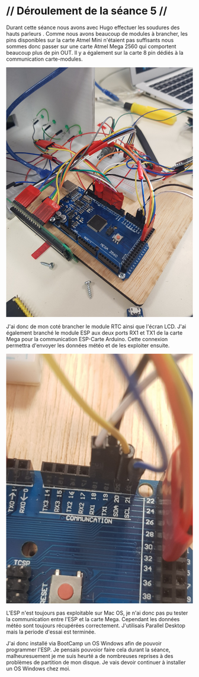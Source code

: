 # // Déroulement de la séance 5 //

Durant cette séance nous avons avec Hugo effectuer les soudures des hauts parleurs .
Comme nous avons beaucoup de modules à brancher, les pins disponibles sur la carte Atmel Mini n'étaient pas suffisants
nous sommes donc passer sur une carte Atmel Mega 2560 qui comportent beaucoup plus de pin OUT. Il y a également sur la carte 8 
pin dédiés à la communication carte-modules.

![image1](https://raw.githubusercontent.com/ProjetOttoBox/Projet-Arduino/master/Ressources/51739620_319402441984273_8378919030521593856_n.jpg)


J'ai donc de mon coté brancher le module RTC ainsi que l'écran LCD. J'ai également branché le module ESP aux deux ports 
RX1 et TX1 de la carte Mega pour la communication ESP-Carte Arduino. Cette connexion permettra d'envoyer les données météo et 
de les exploiter ensuite.

![image2](https://raw.githubusercontent.com/ProjetOttoBox/Projet-Arduino/master/Ressources/51793331_528393944334002_3422025174591995904_n.jpg)

L'ESP n'est toujours pas exploitable sur Mac OS, je n'ai donc pas pu tester la communication entre l'ESP et la carte Mega.
Cependant les données météo sont toujours récupérées correctement. J'utilisais Parallel Desktop mais la periode d'essai
est terminée.

J'ai donc installé via BootCamp un OS Windows afin de pouvoir programmer l'ESP. Je pensais pouvoior faire cela durant la 
séance, malheuresuement je me suis heurté a de nombreuses reprises à des problèmes de partition de mon disque.
Je vais devoir continuer à installer un OS Windows chez moi.
